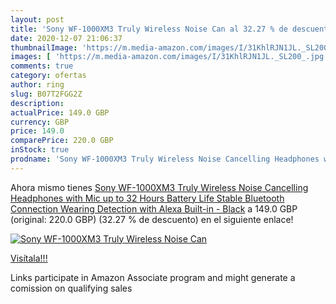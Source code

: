 ```yaml
---
layout: post
title: 'Sony WF-1000XM3 Truly Wireless Noise Can al 32.27 % de descuento'
date: 2020-12-07 21:06:37
thumbnailImage: 'https://m.media-amazon.com/images/I/31KhlRJN1JL._SL200_.jpg'
images: [ 'https://m.media-amazon.com/images/I/31KhlRJN1JL._SL200_.jpg' ]
comments: true
category: ofertas
author: ring
slug: B07T2FGG2Z
description:
actualPrice: 149.0 GBP
currency: GBP
price: 149.0
comparePrice: 220.0 GBP
inStock: true
prodname: 'Sony WF-1000XM3 Truly Wireless Noise Cancelling Headphones with Mic  up to 32 Hours Battery Life  Stable Bluetooth Connection  Wearing Detection with Alexa Built-in - Black'
---
```


Ahora mismo tienes [Sony WF-1000XM3 Truly Wireless Noise Cancelling Headphones with Mic  up to 32 Hours Battery Life  Stable Bluetooth Connection  Wearing Detection with Alexa Built-in - Black](https://www.amazon.co.uk/dp/B07T2FGG2Z/?tag=tolees0a-21) a 149.0 GBP (original: 220.0 GBP) (32.27 %  de descuento) en el siguiente enlace!

[![Sony WF-1000XM3 Truly Wireless Noise Can](https://m.media-amazon.com/images/I/31KhlRJN1JL._SL200_.jpg)](https://www.amazon.co.uk/dp/B07T2FGG2Z/?tag=tolees0a-21)

[Visítala!!!](https://www.amazon.co.uk/dp/B07T2FGG2Z/?tag=tolees0a-21)

Links participate in Amazon Associate program and might generate a comission on qualifying sales
